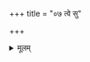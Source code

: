 +++
title = "०७ त्वे सु"

+++
<details><summary>मूलम्</summary>

त्वे सु पु॑त्त्र शव॒सो  
ऽवृ॑त्र॒न् काम॑-कातयः ।  
न त्वामि॒न्द्राति॑ रिच्यते ॥
</details>

<div class="js_include" url="/vedAH_Rk/shAkalam/saMhitA/sarvASh_TIkAH/08/092/14_tve_su.md"  newLevelForH1="5" includeTitle="false"> </div>  
